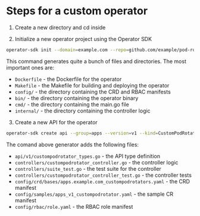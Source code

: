 # Steps for a custom operator

1. Create a new directory and cd inside

2. Initialize a new operator project using the Operator SDK

```sh
operator-sdk init --domain=example.com --repo=github.com/example/pod-rotator-operator
```

This command generates quite a bunch of files and directories. The most important ones are:
- `Dockerfile` - the Dockerfile for the operator
- `Makefile` - the Makefile for building and deploying the operator
- `config/` - the directory containing the CRD and RBAC manifests
- `bin/` - the directory containing the operator binary
- `cmd/` - the directory containing the main.go file
- `internal/` - the directory containing the controller logic

3. Create a new API for the operator

```sh
operator-sdk create api --group=apps --version=v1 --kind=CustomPodRotator --resource=true --controller=true
```

The comand above generator adds the following files:

- `api/v1/custompodrotator_types.go` - the API type definition
- `controllers/custompodrotator_controller.go` - the controller logic
- `controllers/suite_test.go` - the test suite for the controller
- `controllers/custompodrotator_controller_test.go` - the controller tests
- `config/crd/bases/apps.example.com_custompodrotators.yaml` - the CRD manifest
- `config/samples/apps_v1_custompodrotator.yaml` - the sample CR manifest
- `config/rbac/role.yaml` - the RBAC role manifest
